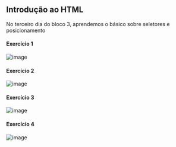 ## Introdução ao HTML

No terceiro dia do bloco 3, aprendemos o básico sobre seletores e posicionamento


#### Exercício 1

![image](https://user-images.githubusercontent.com/99083242/184366593-66824093-08f6-41e2-a366-85b27928acbe.png)


#### Exercício 2

![image](https://user-images.githubusercontent.com/99083242/184366678-50af5dcb-66e9-42a3-a54d-6cfae7e9b7ce.png)


#### Exercício 3

![image](https://user-images.githubusercontent.com/99083242/184366752-15a4fedb-78e4-4c5c-9b44-ee7cd0517b4e.png)


#### Exercício 4

![image](https://user-images.githubusercontent.com/99083242/184366817-d4791b09-9601-4546-904d-8ca61c8949da.png)
